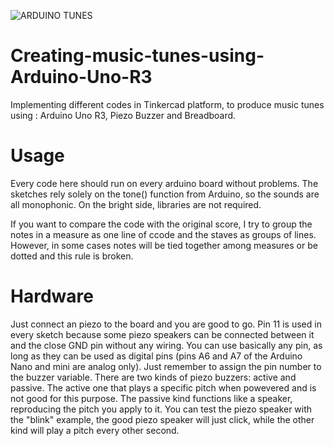 ![ARDUINO TUNES](https://user-images.githubusercontent.com/71587343/164964652-c6b7232c-ffde-4dc5-83b5-497d968c5511.png)
# Creating-music-tunes-using-Arduino-Uno-R3
Implementing different codes in Tinkercad platform, to produce music tunes using : Arduino Uno R3, Piezo Buzzer and Breadboard.
# Usage
Every code here should run on every arduino board without problems. The sketches rely solely on the tone() function from Arduino, so the sounds are all monophonic. On the bright side, libraries are not required.

If you want to compare the code with the original score, I try to group the notes in a measure as one line of ccode and the staves as groups of lines. However, in some cases notes will be tied together among measures or be dotted and this rule is broken.
# Hardware
Just connect an piezo to the board and you are good to go. Pin 11 is used in every sketch because some piezo speakers can be connected between it and the close GND pin without any wiring. You can use basically any pin, as long as they can be used as digital pins (pins A6 and A7 of the Arduino Nano and mini are analog only). Just remember to assign the pin number to the buzzer variable.
There are two kinds of piezo buzzers: active and passive. The active one that plays a specific pitch when powevered and is not good for this purpose. The passive kind functions like a speaker, reproducing the pitch you apply to it. You can test the piezo speaker with the "blink" example, the good piezo speaker will just click, while the other kind will play a pitch every other second.


